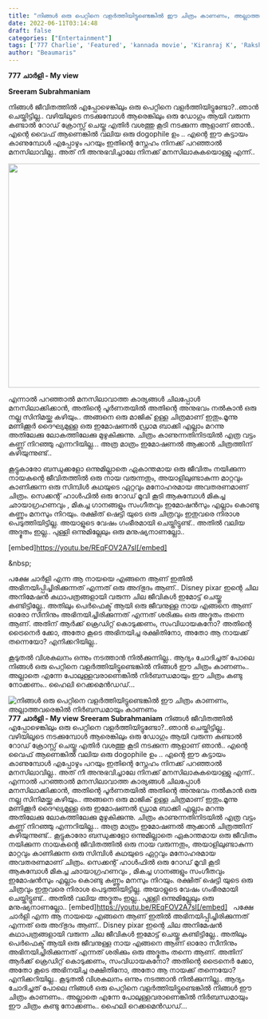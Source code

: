 ```yaml
---
title: "നിങ്ങൾ ഒരു പെറ്റിനെ വളർത്തിയിട്ടുണ്ടെങ്കിൽ ഈ ചിത്രം കാണണം, അല്ലാത്തവരെങ്കിൽ നിർബന്ധമായും കാണണം"
date: 2022-06-11T03:14:48
draft: false
categories: ["Entertainment"]
tags: ['777 Charlie', 'Featured', 'kannada movie', 'Kiranraj K', 'Rakshit Shetty', 'Sreeram Subrahmaniam']
author: "Beaumaris"
---
```


<strong>777 ചാർളി - My view</strong>

<strong>Sreeram Subrahmaniam </strong>

നിങ്ങൾ ജീവിതത്തിൽ എപ്പോഴെങ്കിലും ഒരു പെറ്റിനെ വളർത്തിയിട്ടുണ്ടോ?..ഞാൻ ചെയ്തിട്ടില്ല.. വഴിയിലൂടെ നടക്കുമ്പോൾ ആരെങ്കിലും ഒരു ഡോഗും ആയി വരുന്ന കണ്ടാൽ റോഡ് ക്രോസ്സ് ചെയ്തു എതിർ വശത്തു കൂടി നടക്കുന്ന ആളാണ് ഞാൻ.. എന്റെ വൈഫ്‌ ആണെങ്കിൽ വലിയ ഒരു dogophile ഉം .. എന്റെ ഈ കട്ടായം കാണുമ്പോൾ എപ്പോഴും പറയും ഇതിന്റെ സ്നേഹം നിനക്ക് പറഞ്ഞാൽ മനസിലാവില്ല.. അത് നീ അനുഭവിച്ചാലേ നിനക്ക് മനസിലാകുകയൊള്ളു എന്ന്..


<img class="wp-image-338653 aligncenter" src="https://cdn.boolokam.com/articles/2022/06/df.webp" alt="" width="756" height="449" />

എന്നാൽ പറഞ്ഞാൽ മനസിലാവാത്ത കാര്യങ്ങൾ ചിലപ്പോൾ മനസിലാക്കിക്കാൻ, അതിന്റെ പൂർണതയിൽ അതിന്റെ അനുഭവം നൽകാൻ ഒരു നല്ല സിനിമയ്ക്കു കഴിയും.. അങ്ങനെ ഒരു മാജിക് ഉള്ള ചിത്രമാണ് ഇതും.മൂന്നു മണിക്കൂർ ദൈഘ്യമുള്ള ഒരു ഇമോഷണൽ ഡ്രാമ ബാക്കി എല്ലാം മറന്നു അതിലേക്കു ലോകത്തിലേക്കു മുഴുകിക്കുന്നു. ചിത്രം കാണുന്നതിനിടയിൽ എത്ര വട്ടം കണ്ണ് നിറഞ്ഞു എന്നറിയില്ല... അത്ര മാത്രം ഇമോഷണൽ ആക്കാൻ ചിത്രത്തിന് കഴിയുന്നുണ്ട്..

കൂട്ടുകാരോ ബന്ധുക്കളോ ഒന്നുമില്ലാതെ ഏകാന്തമായ ഒരു ജീവിതം നയിക്കുന്ന നായകന്റെ ജീവിതത്തിൽ ഒരു നായ വരുന്നതും, അയാളിലുണ്ടാകുന്ന മാറ്റവും കാണിക്കുന്ന ഒരു സിമ്പിൾ കഥയുടെ ഏറ്റവും മനോഹരമായ അവതരണമാണ് ചിത്രം. സെക്കന്റ്‌ ഹാൾഫിൽ ഒരു റോഡ് മൂവി കൂടി ആകുമ്പോൾ മികച്ച ഛായാഗ്രഹണവും , മികച്ച ഗാനങ്ങളും സംഗീതവും ഇമോഷൻസും എല്ലാം കൊണ്ടു കണ്ണും മനസും നിറയും. രക്ഷിത് ഷെട്ടി യുടെ ഒരു ചിത്രവും ഇതുവരെ നിരാശ പെടുത്തിയിട്ടില്ല. അയാളുടെ വേഷം ഗംഭീരമായി ചെയ്തിട്ടുണ്ട്.. അതിൽ വലിയ അദ്ഭുതം ഇല്ല.. പുള്ളി ഒന്നുമില്ലേലും ഒരു മനുഷ്യനാണല്ലോ..

[embed]https://youtu.be/REqFOV2A7sI[/embed]

&amp;nbsp;

പക്ഷേ ചാർളി എന്ന ആ നായയെ എങ്ങനെ ആണ് ഇതിൽ അഭിനയിപ്പിച്ചിരിക്കുന്നത് എന്നത് ഒരു അദ്‌ഭുദം ആണ്.. Disney pixar ഇന്റെ ചില അനിമേഷൻ കഥാപത്രങ്ങളായി വരുന്ന ചില ജീവികൾ ഇമോട്ട് ചെയ്തു കണ്ടിട്ടില്ലേ.. അതിലും പെർഫെക്ട് ആയി ഒരു ജീവനുള്ള നായ എങ്ങനെ ആണ് ഓരോ സീനിനും അഭിനയിച്ചിരിക്കുന്നത് എന്നത് ശരിക്കും ഒരു അദ്ഭുതം തന്നെ ആണ്. അതിന് ആർക്ക് ക്രെഡിറ്റ് കൊടുക്കണം, സംവിധായകനോ? അതിന്റെ ട്രൈനെർ ക്കോ, അതോ കൂടെ അഭിനയിച്ച രക്ഷിതിനോ, അതോ ആ നായക്ക് തന്നെയോ? എനിക്കറിയില്ല..

കൂടുതൽ വിശകലനം ഒന്നും നടത്താൻ നിൽക്കുന്നില്ല.. ആദ്യം ചോദിച്ചത് പോലെ നിങ്ങൾ ഒരു പെറ്റിനെ വളർത്തിയിട്ടുണ്ടെങ്കിൽ നിങ്ങൾ ഈ ചിത്രം കാണണം.. അല്ലാതെ എന്നേ പോലുള്ളവരാണെങ്കിൽ നിർബന്ധമായും ഈ ചിത്രം കണ്ടു നോക്കണം.. ഹൈലി റെക്കമെൻഡഡ്...


![നിങ്ങൾ ഒരു പെറ്റിനെ വളർത്തിയിട്ടുണ്ടെങ്കിൽ ഈ ചിത്രം കാണണം, അല്ലാത്തവരെങ്കിൽ നിർബന്ധമായും കാണണം](https://cdn.boolokam.com/articles/2022/06/df.webp)**777 ചാർളി - My view** **Sreeram Subrahmaniam** നിങ്ങൾ ജീവിതത്തിൽ എപ്പോഴെങ്കിലും ഒരു പെറ്റിനെ വളർത്തിയിട്ടുണ്ടോ?..ഞാൻ ചെയ്തിട്ടില്ല.. വഴിയിലൂടെ നടക്കുമ്പോൾ ആരെങ്കിലും ഒരു ഡോഗും ആയി വരുന്ന കണ്ടാൽ റോഡ് ക്രോസ്സ് ചെയ്തു എതിർ വശത്തു കൂടി നടക്കുന്ന ആളാണ് ഞാൻ.. എന്റെ വൈഫ്‌ ആണെങ്കിൽ വലിയ ഒരു dogophile ഉം .. എന്റെ ഈ കട്ടായം കാണുമ്പോൾ എപ്പോഴും പറയും ഇതിന്റെ സ്നേഹം നിനക്ക് പറഞ്ഞാൽ മനസിലാവില്ല.. അത് നീ അനുഭവിച്ചാലേ നിനക്ക് മനസിലാകുകയൊള്ളു എന്ന്.. എന്നാൽ പറഞ്ഞാൽ മനസിലാവാത്ത കാര്യങ്ങൾ ചിലപ്പോൾ മനസിലാക്കിക്കാൻ, അതിന്റെ പൂർണതയിൽ അതിന്റെ അനുഭവം നൽകാൻ ഒരു നല്ല സിനിമയ്ക്കു കഴിയും.. അങ്ങനെ ഒരു മാജിക് ഉള്ള ചിത്രമാണ് ഇതും.മൂന്നു മണിക്കൂർ ദൈഘ്യമുള്ള ഒരു ഇമോഷണൽ ഡ്രാമ ബാക്കി എല്ലാം മറന്നു അതിലേക്കു ലോകത്തിലേക്കു മുഴുകിക്കുന്നു. ചിത്രം കാണുന്നതിനിടയിൽ എത്ര വട്ടം കണ്ണ് നിറഞ്ഞു എന്നറിയില്ല... അത്ര മാത്രം ഇമോഷണൽ ആക്കാൻ ചിത്രത്തിന് കഴിയുന്നുണ്ട്.. കൂട്ടുകാരോ ബന്ധുക്കളോ ഒന്നുമില്ലാതെ ഏകാന്തമായ ഒരു ജീവിതം നയിക്കുന്ന നായകന്റെ ജീവിതത്തിൽ ഒരു നായ വരുന്നതും, അയാളിലുണ്ടാകുന്ന മാറ്റവും കാണിക്കുന്ന ഒരു സിമ്പിൾ കഥയുടെ ഏറ്റവും മനോഹരമായ അവതരണമാണ് ചിത്രം. സെക്കന്റ്‌ ഹാൾഫിൽ ഒരു റോഡ് മൂവി കൂടി ആകുമ്പോൾ മികച്ച ഛായാഗ്രഹണവും , മികച്ച ഗാനങ്ങളും സംഗീതവും ഇമോഷൻസും എല്ലാം കൊണ്ടു കണ്ണും മനസും നിറയും. രക്ഷിത് ഷെട്ടി യുടെ ഒരു ചിത്രവും ഇതുവരെ നിരാശ പെടുത്തിയിട്ടില്ല. അയാളുടെ വേഷം ഗംഭീരമായി ചെയ്തിട്ടുണ്ട്.. അതിൽ വലിയ അദ്ഭുതം ഇല്ല.. പുള്ളി ഒന്നുമില്ലേലും ഒരു മനുഷ്യനാണല്ലോ.. [embed]https://youtu.be/REqFOV2A7sI[/embed] &nbsp; പക്ഷേ ചാർളി എന്ന ആ നായയെ എങ്ങനെ ആണ് ഇതിൽ അഭിനയിപ്പിച്ചിരിക്കുന്നത് എന്നത് ഒരു അദ്‌ഭുദം ആണ്.. Disney pixar ഇന്റെ ചില അനിമേഷൻ കഥാപത്രങ്ങളായി വരുന്ന ചില ജീവികൾ ഇമോട്ട് ചെയ്തു കണ്ടിട്ടില്ലേ.. അതിലും പെർഫെക്ട് ആയി ഒരു ജീവനുള്ള നായ എങ്ങനെ ആണ് ഓരോ സീനിനും അഭിനയിച്ചിരിക്കുന്നത് എന്നത് ശരിക്കും ഒരു അദ്ഭുതം തന്നെ ആണ്. അതിന് ആർക്ക് ക്രെഡിറ്റ് കൊടുക്കണം, സംവിധായകനോ? അതിന്റെ ട്രൈനെർ ക്കോ, അതോ കൂടെ അഭിനയിച്ച രക്ഷിതിനോ, അതോ ആ നായക്ക് തന്നെയോ? എനിക്കറിയില്ല.. കൂടുതൽ വിശകലനം ഒന്നും നടത്താൻ നിൽക്കുന്നില്ല.. ആദ്യം ചോദിച്ചത് പോലെ നിങ്ങൾ ഒരു പെറ്റിനെ വളർത്തിയിട്ടുണ്ടെങ്കിൽ നിങ്ങൾ ഈ ചിത്രം കാണണം.. അല്ലാതെ എന്നേ പോലുള്ളവരാണെങ്കിൽ നിർബന്ധമായും ഈ ചിത്രം കണ്ടു നോക്കണം.. ഹൈലി റെക്കമെൻഡഡ്...
